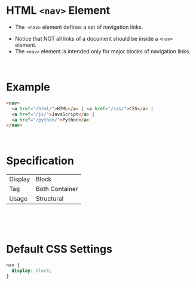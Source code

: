 # HTML `<nav>` Element

- The` <nav>` element defines a set of navigation links.

* Notice that NOT all links of a document should be inside a `<nav>` element.
* The `<nav>` element is intended only for major blocks of navigation links.

&nbsp;
&nbsp;

# Example

```html
<nav>
  <a href="/html/">HTML</a> | <a href="/css/">CSS</a> |
  <a href="/js/">JavaScript</a> |
  <a href="/python/">Python</a>
</nav>
```

&nbsp;
&nbsp;

# Specification

|         |                |
| ------- | -------------- |
| Display | Block          |
| Tag     | Both Container |
| Usage   | Structural     |

&nbsp;

&nbsp;

# Default CSS Settings

```css
nav {
  display: block;
}
```

&nbsp;
&nbsp;
&nbsp;
&nbsp;
&nbsp;
